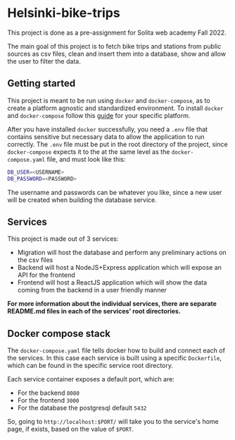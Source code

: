 # Helsinki-bike-trips
This project is done as a pre-assignment for Solita web academy Fall 2022.

The main goal of this project is to fetch bike trips and stations from public sources as csv files, clean and insert them into a database,
show and allow the user to filter the data.

## Getting started

This project is meant to be run using `docker` and `docker-compose`, as to create a platform agnostic and standardized environment.
To install `docker` and `docker-compose` follow this [guide](https://docs.docker.com/get-docker/) for your specific platform.

After you have installed `docker` successfully, you need a `.env` file that contains sensitive but necessary data to allow the application to run correctly.
The `.env` file must be put in the root directory of the project, since `docker-compose` expects it to the at the same level as the `docker-compose.yaml` file,
and must look like this:

```sh
DB_USER=<USERNAME>
DB_PASSWORD=<PASSWORD>
```

The username and passwords can be whatever you like, since a new user will be created when building the database service.

## Services

This project is made out of 3 services:

- Migration will host the database and perform any preliminary actions on the csv files
- Backend will host a NodeJS+Express application which will expose an API for the frontend
- Frontend will host a ReactJS application which will show the data coming from the backend in a user friendly manner

**For more information about the individual services, there are separate README.md files in each of the services' root directories.**

## Docker compose stack

The `docker-compose.yaml` file tells docker how to build and connect each of the services. In this case each service is built using a specific `Dockerfile`, which can be found in the specific service root directory.

Each service container exposes a default port, which are:

- For the backend `8080`
- For the frontend `3000`
- For the database the postgresql default `5432`

So, going to `http://localhost:$PORT/` will take you to the service's home page, if exists, based on the value of `$PORT`.
